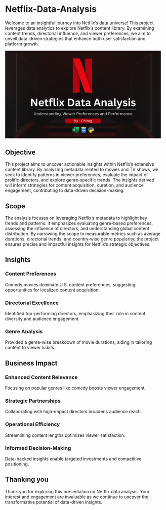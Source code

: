 # Netflix-Data-Analysis
Welcome to an insightful journey into Netflix’s data universe! This project leverages data analytics to explore Netflix’s content library. By examining content trends, directorial influence, and viewer preferences, we aim to unveil data-driven strategies that enhance both user satisfaction and platform growth.

![Netflix Data Analysis](https://github.com/Chirag25s/Netflix-Data-Analysis/blob/main/presentation_front_page.png)

## Objective
This project aims to uncover actionable insights within Netflix’s extensive content library. By analyzing metadata related to movies and TV shows, we seek to identify patterns in viewer preferences, evaluate the impact of prolific directors, and explore genre-specific trends. The insights derived will inform strategies for content acquisition, curation, and audience engagement, contributing to data-driven decision-making.
## Scope
The analysis focuses on leveraging Netflix’s metadata to highlight key trends and patterns. It emphasizes evaluating genre-based preferences, assessing the influence of directors, and understanding global content distribution. By narrowing the scope to measurable metrics such as average durations, directorial trends, and country-wise genre popularity, the project ensures precise and impactful insights for Netflix’s strategic objectives.

## Insights
### Content Preferences
Comedy movies dominate U.S. content preferences, suggesting opportunities for localized content acquisition.
### Directorial Excellence
Identified top-performing directors, emphasizing their role in content diversity and audience engagement.
### Genre Analysis
Provided a genre-wise breakdown of movie durations, aiding in tailoring content to viewer habits.

## Business Impact
### Enhanced Content Relevance
Focusing on popular genres like comedy boosts viewer engagement.
### Strategic Partnerships
Collaborating with high-impact directors broadens audience reach.
### Operational Efficiency
Streamlining content lengths optimizes viewer satisfaction.
### Informed Decision-Making
Data-backed insights enable targeted investments and competitive positioning.

## Thanking you
Thank you for exploring this presentation on Netflix data analysis. Your interest and engagement are invaluable as we continue to uncover the transformative potential of data-driven insights.
